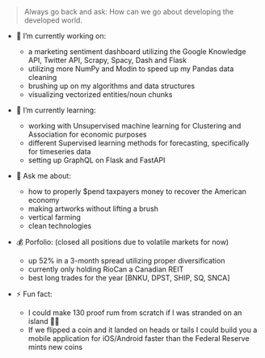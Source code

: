 > Always go back and ask: How can we go about developing the developed world.

- 🔭 I’m currently working on:
  - a marketing sentiment dashboard utilizing the Google Knowledge API, Twitter API, Scrapy, Spacy, Dash and Flask
  - utilizing more NumPy and Modin to speed up my Pandas data cleaning
  - brushing up on my algorithms and data structures
  - visualizing vectorized entities/noun chunks

- 🌱 I’m currently learning:
  - working with Unsupervised machine learning for Clustering and Association for economic purposes
  - different Supervised learning methods for forecasting, specifically for timeseries data
  - setting up GraphQL on Flask and FastAPI

- 💬 Ask me about:
  - how to properly $pend taxpayers money to recover the American economy
  - making artworks without lifting a brush
  - vertical farming
  - clean technologies
  
- 💰 Porfolio: (closed all positions due to volatile markets for now)
  - up 52% in a 3-month spread utilizing proper diversification
  - currently only holding RioCan a Canadian REIT 
  - best long trades for the year [BNKU, DPST, SHIP, SQ, SNCA]
  
- ⚡ Fun fact:
  - I could make 130 proof rum from scratch if I was stranded on an island 🥭🌴
  - If we flipped a coin and it landed on heads or tails I could build you a mobile application for iOS/Android faster than the Federal Reserve mints new coins
